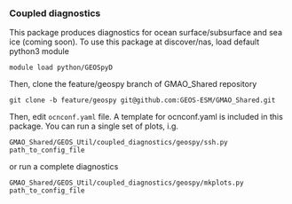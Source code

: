 ### Coupled diagnostics

This package produces diagnostics for ocean surface/subsurface and sea
ice (coming soon). To use this package at discover/nas, load default
python3 module
```
module load python/GEOSpyD
```
Then, clone the feature/geospy branch of GMAO_Shared repository
```
git clone -b feature/geospy git@github.com:GEOS-ESM/GMAO_Shared.git
```
Then, edit `ocnconf.yaml` file. A template for ocnconf.yaml is
included in this package. You can run a single set of plots, i.g.
```
GMAO_Shared/GEOS_Util/coupled_diagnostics/geospy/ssh.py path_to_config_file
```
or run a complete diagnostics
```
GMAO_Shared/GEOS_Util/coupled_diagnostics/geospy/mkplots.py path_to_config_file
```

